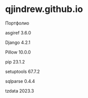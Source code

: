 # qjindrew.github.io
Портфолио

asgiref    3.6.0

Django     4.2.1

Pillow     10.0.0

pip        23.1.2

setuptools 67.7.2

sqlparse   0.4.4

tzdata     2023.3
